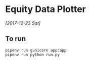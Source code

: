 # Equity Data Plotter

*[2017-12-23 Sat]*

## To run

    pipenv run gunicorn app:app
    pipenv run python run.py
